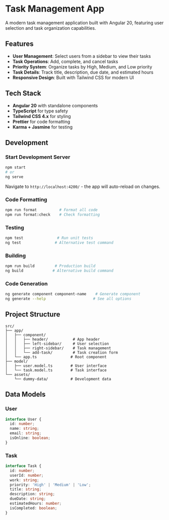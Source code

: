 # Task Management App

A modern task management application built with Angular 20, featuring user selection and task organization capabilities.

## Features

- **User Management**: Select users from a sidebar to view their tasks
- **Task Operations**: Add, complete, and cancel tasks
- **Priority System**: Organize tasks by High, Medium, and Low priority
- **Task Details**: Track title, description, due date, and estimated hours
- **Responsive Design**: Built with Tailwind CSS for modern UI

## Tech Stack

- **Angular 20** with standalone components
- **TypeScript** for type safety
- **Tailwind CSS 4.x** for styling
- **Prettier** for code formatting
- **Karma + Jasmine** for testing

## Development

### Start Development Server
```bash
npm start
# or
ng serve
```
Navigate to `http://localhost:4200/` - the app will auto-reload on changes.

### Code Formatting
```bash
npm run format          # Format all code
npm run format:check    # Check formatting
```

### Testing
```bash
npm test               # Run unit tests
ng test               # Alternative test command
```

### Building
```bash
npm run build         # Production build
ng build             # Alternative build command
```

### Code Generation
```bash
ng generate component component-name    # Generate component
ng generate --help                     # See all options
```

## Project Structure

```
src/
├── app/
│   ├── component/
│   │   ├── header/           # App header
│   │   ├── left-sidebar/     # User selection
│   │   ├── right-sidebar/    # Task management
│   │   └── add-task/         # Task creation form
│   └── app.ts               # Root component
├── model/
│   ├── user.model.ts        # User interface
│   └── task.model.ts        # Task interface
└── assets/
    └── dummy-data/          # Development data
```

## Data Models

### User
```typescript
interface User {
  id: number;
  name: string;
  email: string;
  isOnline: boolean;
}
```

### Task
```typescript
interface Task {
  id: number;
  userId: number;
  work: string;
  priority: 'High' | 'Medium' | 'Low';
  title: string;
  description: string;
  dueDate: string;
  estimatedHours: number;
  isCompleted: boolean;
}
```
